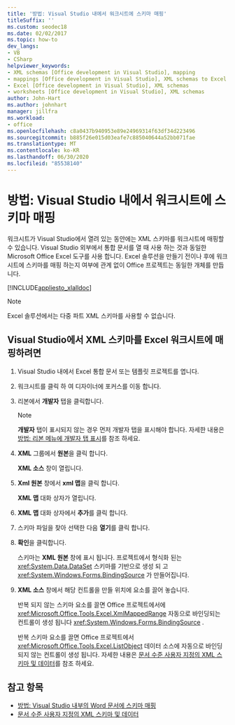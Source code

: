 ```yaml
---
title: '방법: Visual Studio 내에서 워크시트에 스키마 매핑'
titleSuffix: ''
ms.custom: seodec18
ms.date: 02/02/2017
ms.topic: how-to
dev_langs:
- VB
- CSharp
helpviewer_keywords:
- XML schemas [Office development in Visual Studio], mapping
- mappings [Office development in Visual Studio], XML schemas to Excel worksheets
- Excel [Office development in Visual Studio], XML schemas
- worksheets [Office development in Visual Studio], XML schemas
author: John-Hart
ms.author: johnhart
manager: jillfra
ms.workload:
- office
ms.openlocfilehash: c8a0437b940953e89e24969314f63df34d223496
ms.sourcegitcommit: b885f26e015d03eafe7c885040644a52bb071fae
ms.translationtype: MT
ms.contentlocale: ko-KR
ms.lasthandoff: 06/30/2020
ms.locfileid: "85538140"
---
```

# <a name="how-to-map-schemas-to-worksheets-inside-visual-studio"></a>방법: Visual Studio 내에서 워크시트에 스키마 매핑
  워크시트가 Visual Studio에서 열려 있는 동안에는 XML 스키마를 워크시트에 매핑할 수 있습니다. Visual Studio 외부에서 통합 문서를 열 때 사용 하는 것과 동일한 Microsoft Office Excel 도구를 사용 합니다. Excel 솔루션을 만들기 전이나 후에 워크시트에 스키마를 매핑 하는지 여부에 관계 없이 Office 프로젝트는 동일한 개체를 만듭니다.

 [!INCLUDE[appliesto_xlalldoc](../vsto/includes/appliesto-xlalldoc-md.md)]

> [!NOTE]
> Excel 솔루션에서는 다중 파트 XML 스키마를 사용할 수 없습니다.

## <a name="to-map-an-xml-schema-to-an-excel-worksheet-in-visual-studio"></a>Visual Studio에서 XML 스키마를 Excel 워크시트에 매핑하려면

1. Visual Studio 내에서 Excel 통합 문서 또는 템플릿 프로젝트를 엽니다.

2. 워크시트를 클릭 하 여 디자이너에 포커스를 이동 합니다.

3. 리본에서 **개발자** 탭을 클릭합니다.

    > [!NOTE]
    > **개발자** 탭이 표시되지 않는 경우 먼저 개발자 탭을 표시해야 합니다. 자세한 내용은 [방법: 리본 메뉴에 개발자 탭 표시](../vsto/how-to-show-the-developer-tab-on-the-ribbon.md)를 참조 하세요.

4. **XML** 그룹에서 **원본**을 클릭 합니다.

     **XML 소스** 창이 열립니다.

5. **Xml 원본** 창에서 **xml 맵**을 클릭 합니다.

     **XML 맵** 대화 상자가 열립니다.

6. **XML 맵** 대화 상자에서 **추가**를 클릭 합니다.

7. 스키마 파일을 찾아 선택한 다음 **열기**를 클릭 합니다.

8. **확인**을 클릭합니다.

     스키마는 **XML 원본** 창에 표시 됩니다. 프로젝트에서 형식화 된는 <xref:System.Data.DataSet> 스키마를 기반으로 생성 되 고 <xref:System.Windows.Forms.BindingSource> 가 만들어집니다.

9. **XML 소스** 창에서 해당 컨트롤을 만들 위치에 요소를 끌어 놓습니다.

     반복 되지 않는 스키마 요소를 끌면 Office 프로젝트에서에 <xref:Microsoft.Office.Tools.Excel.XmlMappedRange> 자동으로 바인딩되는 컨트롤이 생성 됩니다 <xref:System.Windows.Forms.BindingSource> .

     반복 스키마 요소를 끌면 Office 프로젝트에서 <xref:Microsoft.Office.Tools.Excel.ListObject> 데이터 소스에 자동으로 바인딩되지 않는 컨트롤이 생성 됩니다. 자세한 내용은 [문서 수준 사용자 지정의 XML 스키마 및 데이터](../vsto/xml-schemas-and-data-in-document-level-customizations.md)를 참조 하세요.

## <a name="see-also"></a>참고 항목
- [방법: Visual Studio 내부의 Word 문서에 스키마 매핑](../vsto/how-to-map-schemas-to-word-documents-inside-visual-studio.md)
- [문서 수준 사용자 지정의 XML 스키마 및 데이터](../vsto/xml-schemas-and-data-in-document-level-customizations.md)
